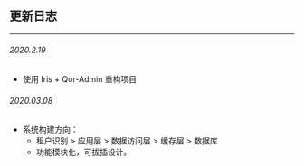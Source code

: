 ## 更新日志
---------------------------------------------

###### 2020.2.19  
- 使用 Iris + Qor-Admin 重构项目 


###### 2020.03.08 
- 系统构建方向：
    - 租户识别 > 应用层 > 数据访问层 > 缓存层 > 数据库
    - 功能模块化，可拔插设计。
    
    
    